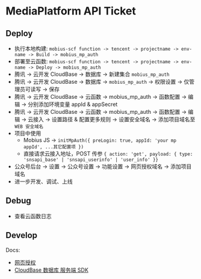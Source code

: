 # MediaPlatform API Ticket

## Deploy

- 执行本地构建: `mobius-scf function -> tencent -> projectname -> env-name -> Build -> mobius_mp_auth`
- 部署至云函数: `mobius-scf function -> tencent -> projectname -> env-name -> Deploy -> mobius_mp_auth`
- 腾讯 -> 云开发 CloudBase -> 数据库 -> 新建集合 `mobius_mp_auth`
- 腾讯 -> 云开发 CloudBase -> 数据库 -> `mobius_mp_auth` -> 权限设置 -> 仅管理员可读写 -> 保存
- 腾讯 -> 云开发 CloudBase -> 云函数 -> mobius_mp_auth -> 函数配置 -> 编辑 -> 分别添加环境变量 appId & appSecret
- 腾讯 -> 云开发 CloudBase -> 云函数 -> mobius_mp_auth -> 函数配置 -> 编辑 -> 云接入 -> 设置路径 & 配置更多规则 -> 设置安全域名 -> 添加项目域名至 `WEB 安全域名`
- 项目中使用
  - Mobius JS -> `initMpAuth({ preLogin: true, appId: 'your mp appId', ...其它配置项 })`
  - 直接请求云接入地址，POST 传参 `{ action: 'get', payload: { type: 'snsapi_base' | 'snsapi_userinfo' | 'user_info' }}`
- 公众号后台 -> 设置 -> 公众号设置 -> 功能设置 -> 网页授权域名 -> 添加项目域名
- 进一步开发、调试、上线

## Debug

- 查看云函数日志

## Develop

Docs:

- [网页授权](https://developers.weixin.qq.com/doc/offiaccount/OA_Web_Apps/Wechat_webpage_authorization.html#1)
- [CloudBase 数据库 服务端 SDK](https://cloud.tencent.com/document/product/876/18441)
